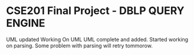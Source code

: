 CSE201 Final Project - DBLP QUERY ENGINE
=====
UML updated
Working On UML
UML complete and added.
Started working on parsing.
Some problem with parsing will retry tommorow.

